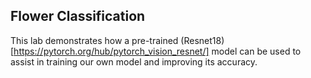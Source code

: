 ## Flower Classification
This lab demonstrates how a pre-trained (Resnet18)[https://pytorch.org/hub/pytorch_vision_resnet/] model can be used to assist in training our own model and improving its accuracy.
